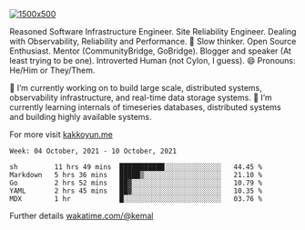 [![1500x500](https://user-images.githubusercontent.com/536449/87228151-7d711200-c39f-11ea-9cd5-a511464c430f.jpeg "Kemal Akkoyun")](https://github.com/kakkoyun)

<!--
**kakkoyun/kakkoyun** is a ✨ _special_ ✨ repository because its `README.md` (this file) appears on your GitHub profile.

Here are some ideas to get you started:

- 🔭 I’m currently working on ...
- 🌱 I’m currently learning ...
- 👯 I’m looking to collaborate on ...
- 🤔 I’m looking for help with ...
- 💬 Ask me about ...
- 📫 How to reach me: ...
- 😄 Pronouns: ...
- ⚡ Fun fact: ...

<table border="0">
  <tbody>
    <tr valign="top">
      <td width="50%" align="center">
        <img src="https://github-readme-stats.vercel.app/api?username=kakkoyun&show_icons=true&count_private=true&theme=gotham&layout=default" />
      </td>
      <td width="50%" align="center">
        <img src="https://github-readme-stats.vercel.app/api/wakatime?username=kemal&theme=gotham&layout=default" />
      </td>
    </tr>
  </tbody>
</table>
-->


Reasoned Software Infrastructure Engineer. Site Reliability Engineer. Dealing with Observability, Reliability and Performance. 
🤔 Slow thinker. Open Source Enthusiast. Mentor (CommunityBridge, GoBridge). Blogger and speaker (At least trying to be one). 
Introverted Human (not Cylon, I guess). 😄 Pronouns: He/Him or They/Them.

🔭 I’m currently working on to build large scale, distributed systems, observability infrastructure, and real-time data storage systems.
🌱 I’m currently learning internals of timeseries databases, distributed systems and building highly available systems.

For more visit [kakkoyun.me](https://kakkoyun.me)

<!--START_SECTION:waka-->
```text
Week: 04 October, 2021 - 10 October, 2021

sh         11 hrs 49 mins  ███████████░░░░░░░░░░░░░░   44.45 % 
Markdown   5 hrs 36 mins   █████▒░░░░░░░░░░░░░░░░░░░   21.10 % 
Go         2 hrs 52 mins   ██▓░░░░░░░░░░░░░░░░░░░░░░   10.79 % 
YAML       2 hrs 45 mins   ██▓░░░░░░░░░░░░░░░░░░░░░░   10.35 % 
MDX        1 hr            █░░░░░░░░░░░░░░░░░░░░░░░░   03.76 % 
```
<!--END_SECTION:waka-->

Further details [wakatime.com/@kemal](https://wakatime.com/@kemal)
